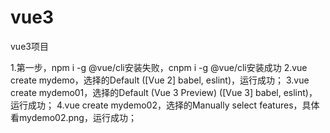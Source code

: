 # vue3
vue3项目

1.第一步，npm i -g @vue/cli安装失败，cnpm i -g @vue/cli安装成功
2.vue create mydemo，选择的Default ([Vue 2] babel, eslint)，运行成功；
3.vue create mydemo01，选择的Default (Vue 3 Preview) ([Vue 3] babel, eslint)，运行成功；
4.vue create mydemo02，选择的Manually select features，具体看mydemo02.png，运行成功；